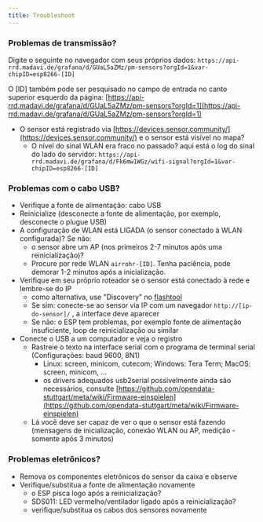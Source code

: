 ```yaml
---
title: Troubleshoot
---
```


### Problemas de transmissão?
Digite o seguinte no navegador com seus próprios dados:
`https://api-rrd.madavi.de/grafana/d/GUaL5aZMz/pm-sensors?orgId=1&var-chipID=esp8266-[ID]`

O [ID] também pode ser pesquisado no campo de entrada no canto superior esquerdo da página: [https://api-rrd.madavi.de/grafana/d/GUaL5aZMz/pm-sensors?orgId=1](https://api-rrd.madavi.de/grafana/d/GUaL5aZMz/pm-sensors?orgId=1)

* O sensor está registrado via [https://devices.sensor.community/](https://devices.sensor.community/) e o sensor está visível no mapa?
    * O nível do sinal WLAN era fraco no passado?
        aqui está o log do sinal do lado do servidor: `https://api-rrd.madavi.de/grafana/d/Fk6mw1WGz/wifi-signal?orgId=1&var-chipID=esp8266-[ID]`
        

### Problemas com o cabo USB?
* Verifique a fonte de alimentação: cabo USB
* Reinicialize (desconecte a fonte de alimentação, por exemplo, desconecte o plugue USB)
* A configuração de WLAN está LIGADA (o sensor conectado à WLAN configurada)? Se não:
    * o sensor abre um AP (nos primeiros 2-7 minutos após uma reinicialização)?
    * Procure por rede WLAN `airrohr-[ID]`. Tenha paciência, pode demorar 1-2 minutos após a inicialização.
* Verifique em seu próprio roteador se o sensor está conectado à rede e lembre-se do IP
    * como alternativa, use "Discovery" no [flashtool](https://github.com/opendata-stuttgart/airrohr-firmware-flasher//)
    * Se sim: conecte-se ao sensor via IP com um navegador `http://[ip-do-sensor]/` , a interface deve aparecer
    * Se não: o ESP tem problemas, por exemplo fonte de alimentação insuficiente, loop de reinicialização ou similar
* Conecte o USB a um computador e veja o registro 
    * Rastreie o texto na interface serial com o programa de terminal serial (Configurações: baud 9600, 8N1)
        * Linux: screen, minicom, cutecom; Windows: Tera Term; MacOS: screen, minicom, ...
        * os drivers adequados usb2serial possivelmente  ainda são necessários, consulte [https://github.com/opendata-stuttgart/meta/wiki/Firmware-einspielen](https://github.com/opendata-stuttgart/meta/wiki/Firmware-einspielen)                                                                                                                                                                                                                                                                                                                      
    * Lá você deve ser capaz de ver o que o sensor está fazendo (mensagens de inicialização, conexão WLAN ou AP, medição - somente após 3 minutos)

### Problemas eletrônicos?
* Remova os componentes eletrônicos do sensor da caixa e observe
* Verifique/substitua a fonte de alimentação novamente
    * o ESP pisca logo após a reinicialização?
    * SDS011: LED vermelho/ventilador ligado após a reinicialização?
    * verifique/substitua os cabos dos sensores novamente

